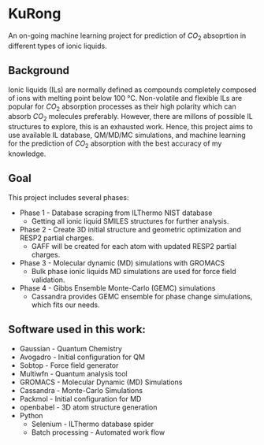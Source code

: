 # KuRong
An on-going machine learning project for prediction of $CO_2$ absoprtion in different types of ionic liquids. 

## Background 
Ionic liquids (ILs) are normally defined as compounds completely composed of ions with melting point below 100 °C. Non-volatile and flexible ILs are popular for $CO_2$ absorption processes as their high polarity which can absorb $CO_2$ molecules preferably. However, there are millons of possible IL structures to explore, this is an exhausted work. Hence, this project aims to use available IL database, QM/MD/MC simulations, and machine learning for the prediction of $CO_2$ absorption with the best accuracy of my knowledge.

## Goal

This project includes several phases:
* Phase 1 - Database scraping from ILThermo NIST database
  * Getting all ionic liquid SMILES structures for further analysis.
* Phase 2 - Create 3D initial structure and geometric optimization and RESP2 partial charges.
  * GAFF will be created for each atom with updated RESP2 partial charges.
* Phase 3 - Molecular dynamic (MD) simulations with GROMACS
  * Bulk phase ionic liquids MD simulations are used for force field validation.
* Phase 4 - Gibbs Ensemble Monte-Carlo (GEMC) simulations
  * Cassandra provides GEMC ensemble for phase change simulations, which fits our needs.



## Software used in this work:

* Gaussian  -  Quantum Chemistry
* Avogadro - Initial configuration for QM
* Sobtop - Force field generator
* Multiwfn - Quantum analysis tool
* GROMACS - Molecular Dynamic (MD) Simulations
* Cassandra - Monte-Carlo Simulations
* Packmol - Initial configuration for MD
* openbabel - 3D atom structure generation
* Python 
  * Selenium - ILThermo database spider
  * Batch processing - Automated work flow
